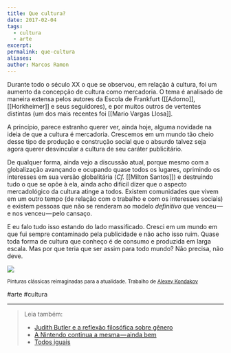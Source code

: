 ```yaml
---
title: Que cultura?
date: 2017-02-04
tags:
  - cultura
  - arte
excerpt: 
permalink: que-cultura
aliases: 
author: Marcos Ramon
---
```

Durante todo o século XX o que se observou, em relação à cultura, foi um aumento da concepção de cultura como mercadoria. O tema é analisado de maneira extensa pelos autores da Escola de Frankfurt ([[Adorno]], [[Horkheimer]] e seus seguidores), e por muitos outros de vertentes distintas (um dos mais recentes foi [[Mario Vargas Llosa]].

A princípio, parece estranho querer ver, ainda hoje, alguma novidade na ideia de que a cultura é mercadoria. Crescemos em um mundo tão cheio desse tipo de produção e construção social que o absurdo talvez seja agora querer desvincular a cultura de seu caráter publicitário.

De qualquer forma, ainda vejo a discussão atual, porque mesmo com a globalização avançando e ocupando quase todos os lugares, oprimindo os interesses em sua versão globalitária (_Cf._ [[Milton Santos]]) e destruindo tudo o que se opõe à ela, ainda acho difícil dizer que o aspecto mercadológico da cultura atinge a todos. Existem comunidades que vivem em um outro tempo (de relação com o trabalho e com os interesses sociais) e existem pessoas que não se renderam ao modelo _definitivo_ que venceu — e nos venceu — pelo cansaço.

E eu falo tudo isso estando do lado massificado. Cresci em um mundo em que fui sempre contaminado pela publicidade e não acho isso ruim. Quase toda forma de cultura que conheço é de consumo e produzida em larga escala. Mas por que teria que ser assim para todo mundo? Não precisa, não deve.

![](https://cdn-images-1.medium.com/max/800/1*tCNOo9Yr4Kvnej8vbI8KeQ.jpeg)

<small>Pinturas clássicas reimaginadas para a atualidade. Trabalho de <a href="http://www.thisiscolossal.com/2017/01/alexey-kondakov-classical-painting-photos/">Alexey Kondakov</a></small>

#arte #cultura 

---



> Leia também:
> - <a href="/judith-butler-e-a-reflexao-filosofica-sobre-genero">Judith Butler e a reflexão filosófica sobre gênero</a>
> - <a href="/a-nintendo-continua-a-mesma-ainda-bem">A Nintendo continua a mesma — ainda bem</a>
> - <a href="/todos-iguais">Todos iguais</a>
